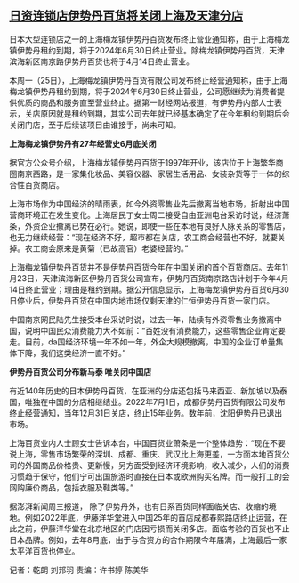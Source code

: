 <!--1711429639000-->
[日资连锁店伊势丹百货将关闭上海及天津分店](https://www.rfa.org/mandarin/yataibaodao/jingmao/ql-03262024004211.html)
------

<p><span style="font-weight: 400;">日本大型连锁店之一的上海梅龙镇伊势丹百货发布终止营业通知称，由于上海梅龙镇伊势丹租约到期，将于2024年6月30日终止营业。除梅龙镇伊势丹百货，天津滨海新区南京路伊势丹百货也将于4月14日终止营业。</span></p><p><span style="font-weight: 400;">本周一（25日），上海梅龙镇伊势丹百货有限公司发布终止经营通知称，由于上海梅龙镇伊势丹租约到期，将于2024年6月30日终止营业，公司愿继续为消费者提供优质的商品和服务直至营业终止。据第一财经网站报道，有伊势丹内部人士表示，关店原因就是租约到期，其实公司去年就已经基本确定了在今年租约到期后会关闭门店，至于后续该项目由谁接手，尚未可知。</span></p><p></p><p><b>上海梅龙镇伊势丹有27年经营史6月底关闭</b></p><p></p><p><span style="font-weight: 400;">据官方公众号介绍，上海梅龙镇伊势丹百货于1997年开业，该店位于上海繁华商圈南京西路，是一家集化妆品、美容仪器、家居生活用品、女装杂货等于一体的综合性百货商店。</span></p><p></p><p><span style="font-weight: 400;">上海市场作为中国经济的晴雨表，如今外资零售业先后撤离当地市场，折射出中国营商环境正在发生变化。上海居民丁女士周二接受自由亚洲电台采访时说，经济萧条，外资企业撤离已势在必行。她说，即使一些在本地有良好人脉关系的零售店，也无力继续经营：“现在经济不好，超市都在关店，农工商会经营也不好，就要关掉。农工商会原来是黄菊（已故高官）老婆经营的。”</span></p><p></p><p><span style="font-weight: 400;">上海梅龙镇伊势丹百货并不是伊势丹百货今年在中国关闭的首个百货商店。去年11月23日，天津滨海新区伊势丹百货公司宣布，伊势丹百货南京路店计划于今年4月14日终止营业；理由是租约到期。据公开信息显示，上海梅龙镇伊势丹百货6月30日停业后，伊势丹百货在中国内地市场仅剩天津的仁恒伊势丹百货一家门店。</span></p><p></p><p><span style="font-weight: 400;">中国南京网民陆先生接受本台采访时说，过去一年，陆续有外资零售业务撤离中国，说明中国民众消费能力大不如前：“百姓没有消费能力，这些零售企业肯定要走。目前，da国经济环境一年不如一年，外企大规模撤离，中国的企业订单量集体下降，我们这类经济一直不好。”</span></p><p></p><p><b>伊势丹百货公司分布新马泰 唯关闭中国店</b></p><p></p><p><span style="font-weight: 400;">有近140年历史的日本伊势丹百货，在亚洲的分店还包括马来西亚、新加坡以及泰国，唯独在中国的分店相继结业。2022年7月1日，成都伊势丹百货有限公司发布终止经营通知，当年12月31日关店，终止15年业务。数年前，沈阳伊势丹已退出市场。</span></p><p></p><p><span style="font-weight: 400;">上海百货业内人士顾女士告诉本台，中国百货业萧条是一个整体趋势：“现在不要说上海，零售市场繁荣的深圳、成都、重庆、武汉比上海更差，一方面本地百货公司的外国商品价格贵、更新慢，另方面受到经济环境影响，收入减少，人们的消费习惯趋于保守，他们宁可出国旅游时直接在日本或欧洲购买名牌。而一般打工的会网购廉价商品，包括衣服及鞋类等。”</span></p><p></p><p><span style="font-weight: 400;">据澎湃新闻周三报道， 除了伊势丹外，也有日系百货同样面临关店、收缩的境地。例如2022年底，伊藤洋华堂进入中国25年的首店成都春熙路店终止运营，在此之前，伊藤洋华堂在北京地区的门店因亏损而关闭多店。面临考验的百货也不止日本品牌。例如，去年8月底，由于与合资方的合作期限今年届满，上海最后一家太平洋百货也停业。</span></p><p></p><p><span style="font-weight: 400;">记者：乾朗 刘邦羽 责编：许书婷 陈美华 </span></p><p></p>
